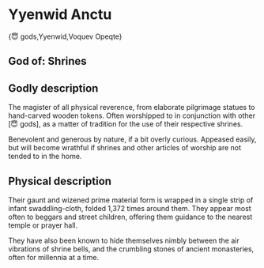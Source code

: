 # Yyenwid Anctu

{😇 gods,Yyenwid,Voquev Opeqte}

## **God of:** Shrines

## **Godly description**
The magister of all physical reverence, from elaborate pilgrimage statues to hand-carved wooden tokens. Often worshipped to in conjunction with other [😇 gods], as a matter of tradition for the use of their respective shrines.

Benevolent and generous by nature, if a bit overly curious. Appeased easily, but will become wrathful if shrines and other articles of worship are not tended to in the home.

## **Physical description**

Their gaunt and wizened prime material form is wrapped in a single strip of infant swaddling-cloth, folded 1,372 times around them. They appear most often to beggars and street children, offering them guidance to the nearest temple or prayer hall.

They have also been known to hide themselves nimbly between the air vibrations of shrine bells, and the crumbling stones of ancient monasteries, often for millennia at a time.